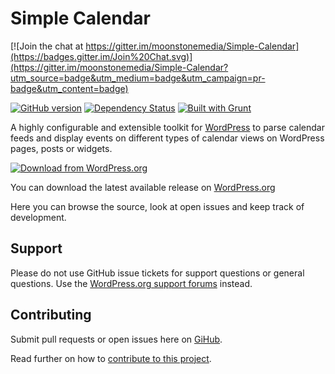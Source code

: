 # Simple Calendar

[![Join the chat at https://gitter.im/moonstonemedia/Simple-Calendar](https://badges.gitter.im/Join%20Chat.svg)](https://gitter.im/moonstonemedia/Simple-Calendar?utm_source=badge&utm_medium=badge&utm_campaign=pr-badge&utm_content=badge)

[![GitHub version](https://badge.fury.io/gh/moonstonemedia%2FWP-Google-Calendar-Events.svg)](https://github.com/moonstonemedia/WP-Google-Calendar-Events/releases)
[![Dependency Status](https://gemnasium.com/moonstonemedia/WP-Google-Calendar-Events.svg)](https://gemnasium.com/moonstonemedia/WP-Google-Calendar-Events)
[![Built with Grunt](https://cdn.gruntjs.com/builtwith.png)](http://gruntjs.com/)

A highly configurable and extensible toolkit for [WordPress](https://wordpress.org) to parse calendar feeds and display events on different types of calendar views on WordPress pages, posts or widgets.

[![Download from WordPress.org](https://raw.githubusercontent.com/moonstonemedia/WP-Google-Calendar-Events/refactor/assets/images/wp/wordpress-download-btn.png)](https://wordpress.org/plugins/google-calendar-events/)

You can download the latest available release on [WordPress.org](https://wordpress.org/plugins/google-calendar-events/)

Here you can browse the source, look at open issues and keep track of development.

## Support

Please do not use GitHub issue tickets for support questions or general questions. 
Use the [WordPress.org support forums](https://wordpress.org/support/plugin/google-calendar-events) instead.

## Contributing

Submit pull requests or open issues here on [GiHub](https://github.com/moonstonemedia/WP-Google-Calendar-Events).

Read further on how to [contribute to this project](https://github.com/moonstonemedia/WP-Google-Calendar-Events/blob/refactor/contributing.md).
